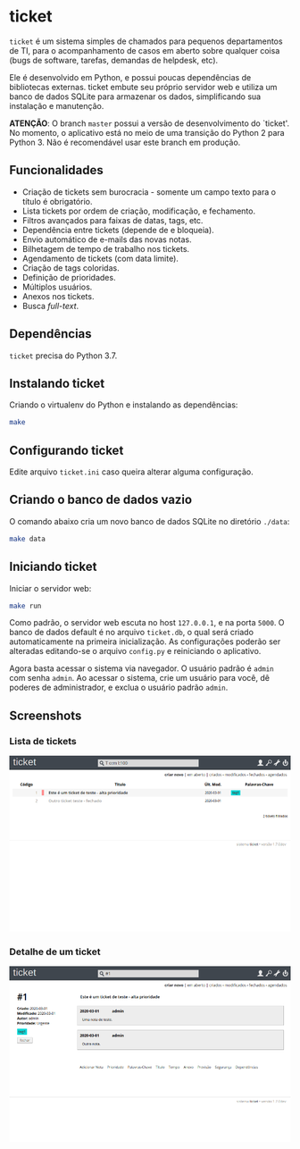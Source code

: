 # ticket

`ticket` é um sistema simples de chamados para pequenos departamentos de TI,
para o acompanhamento de casos em aberto sobre qualquer coisa (bugs de software,
tarefas, demandas de helpdesk, etc).

Ele é desenvolvido em Python, e possui poucas dependências de bibliotecas
externas. ticket embute seu próprio servidor web e utiliza um banco de dados
SQLite para armazenar os dados, simplificando sua instalação e manutenção.

**ATENÇÃO**: O branch `master` possui a versão de desenvolvimento do `ticket'.
No momento, o aplicativo está no meio de uma transição do Python 2 para Python
3. Não é recomendável usar este branch em produção.

## Funcionalidades

- Criação de tickets sem burocracia - somente um campo texto para o título é obrigatório.
- Lista tickets por ordem de criação, modificação, e fechamento.
- Filtros avançados para faixas de datas, tags, etc.
- Dependência entre tickets (depende de e bloqueia).
- Envio automático de e-mails das novas notas.
- Bilhetagem de tempo de trabalho nos tickets.
- Agendamento de tickets (com data limite).
- Criação de tags coloridas.
- Definição de prioridades.
- Múltiplos usuários.
- Anexos nos tickets.
- Busca _full-text_.

## Dependências

`ticket` precisa do Python 3.7.

## Instalando ticket

Criando o virtualenv do Python e instalando as dependências:

```bash
make
```

## Configurando ticket

Edite arquivo `ticket.ini` caso queira alterar alguma configuração.

## Criando o banco de dados vazio

O comando abaixo cria um novo banco de dados SQLite no diretório `./data`:

```bash
make data
```

## Iniciando ticket

Iniciar o servidor web:

```bash
make run
```

Como padrão, o servidor web escuta no host `127.0.0.1`, e na porta `5000`. O
banco de dados default é no arquivo `ticket.db`, o qual será criado
automaticamente na primeira inicialização. As configurações poderão ser
alteradas editando-se o arquivo `config.py` e reiniciando o aplicativo.

Agora basta acessar o sistema via navegador. O usuário padrão é `admin` com
senha `admin`. Ao acessar o sistema, crie um usuário para você, dê poderes de
administrador, e exclua o usuário padrão `admin`.

## Screenshots

### Lista de tickets

![Lista de tickets](./assets/readme-list.png)

### Detalhe de um ticket

![Detalhe de um ticket](./assets/readme-detail.png)
